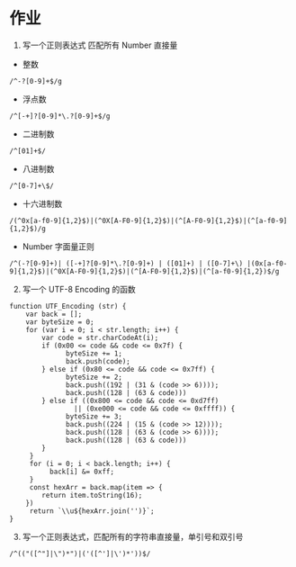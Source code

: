 # 作业

1. 写一个正则表达式 匹配所有 Number 直接量
- 整数

```
/^-?[0-9]+$/g
```

- 浮点数

```
/^[-+]?[0-9]*\.?[0-9]+$/g
```

- 二进制数

```
/^[01]+$/
```

- 八进制数

```
/^[0-7]+\$/
```

- 十六进制数

```
/(^0x[a-f0-9]{1,2}$)|(^0X[A-F0-9]{1,2}$)|(^[A-F0-9]{1,2}$)|(^[a-f0-9]{1,2}$)/g
```

- Number 字面量正则

```
/^(-?[0-9]+)| ([-+]?[0-9]*\.?[0-9]+) | ([01]+) | ([0-7]+\) |(0x[a-f0-9]{1,2}$)|(^0X[A-F0-9]{1,2}$)|(^[A-F0-9]{1,2}$)|(^[a-f0-9]{1,2})$/g
```


2. 写一个 UTF-8 Encoding 的函数

```
function UTF_Encoding (str) {
    var back = [];
    var byteSize = 0;
    for (var i = 0; i < str.length; i++) {
        var code = str.charCodeAt(i);
        if (0x00 <= code && code <= 0x7f) {
              byteSize += 1;
              back.push(code);
        } else if (0x80 <= code && code <= 0x7ff) {
              byteSize += 2;
              back.push((192 | (31 & (code >> 6))));
              back.push((128 | (63 & code)))
        } else if ((0x800 <= code && code <= 0xd7ff) 
                || (0xe000 <= code && code <= 0xffff)) {
              byteSize += 3;
              back.push((224 | (15 & (code >> 12))));
              back.push((128 | (63 & (code >> 6))));
              back.push((128 | (63 & code)))
        }
     }
     for (i = 0; i < back.length; i++) {
          back[i] &= 0xff;
     }
     const hexArr = back.map(item => {
        return item.toString(16);
    })
     return `\\u${hexArr.join('')}`;
}
```



3. 写一个正则表达式，匹配所有的字符串直接量，单引号和双引号

```
/^(("([^"]|\")*")|('([^']|\')*'))$/
```

